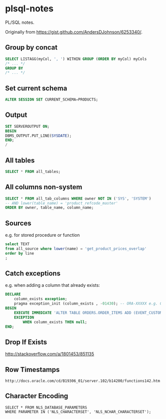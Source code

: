 # plsql-notes
PL/SQL notes.

Originally from https://gist.github.com/AndersDJohnson/6253340/.

## Group by concat
```sql
SELECT LISTAGG(myCol, ', ') WITHIN GROUP (ORDER BY myCol) myCols
/* ... */
GROUP BY
/* ... */
```

## Set current schema
```sql
ALTER SESSION SET CURRENT_SCHEMA=PRODUCTS;
```

## Output
```sql
SET SERVEROUTPUT ON;
BEGIN
DBMS_OUTPUT.PUT_LINE(SYSDATE);
END;
/
```

## All tables
```sql
SELECT * FROM all_tables;
```

## All columns non-system
```sql
SELECT * FROM all_tab_columns WHERE owner NOT IN ('SYS', 'SYSTEM')
-- AND lower(table_name) = 'product_refcode_master'
ORDER BY owner, table_name, column_name;
```

## Sources
e.g. for stored procedure or function
```sql
select TEXT
from all_source where lower(name) = 'get_product_prices_overlap'
order by line
;
```

## Catch exceptions
e.g. when adding a column that already exists:
```sql
DECLARE
    column_exists exception;
    pragma exception_init (column_exists , -01430); -- ORA-XXXXX e.g. ORA-01430: column being added already exists in table
BEGIN
    EXECUTE IMMEDIATE 'ALTER TABLE ORDERS.ORDER_ITEMS ADD (EVENT_CUSTOMER_JUNS_NUMBER VARCHAR2(50))';
    EXCEPTION
        WHEN column_exists THEN null;
END;
```

## Drop If Exists

http://stackoverflow.com/a/1801453/851135

## Row Timestamps
```
http://docs.oracle.com/cd/B19306_01/server.102/b14200/functions142.htm
```

## Character Encoding
```
SELECT * FROM NLS_DATABASE_PARAMETERS
WHERE PARAMETER IN ('NLS_CHARACTERSET', 'NLS_NCHAR_CHARACTERSET');
```
